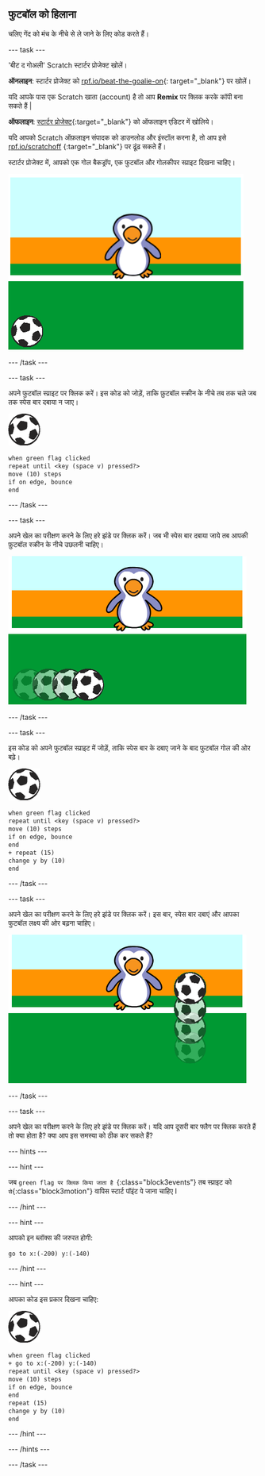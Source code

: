 ## फुटबॉल को हिलाना

चलिए गेंद को मंच के नीचे से ले जाने के लिए कोड करते हैं।

--- task ---

'बीट द गोअली' Scratch स्टार्टर प्रोजेक्ट खोलें।

**ऑनलाइन**: स्टार्टर प्रोजेक्ट को [rpf.io/beat-the-goalie-on](http://rpf.io/beat-the-goalie-on){: target="_blank"} पर खोलें।

यदि आपके पास एक Scratch खाता (account) है तो आप **Remix** पर क्लिक करके कॉपी बना सकते हैं |

**ऑफलाइन**: [स्टार्टर प्रोजेक्ट](http://rpf.io/p/en/beat-the-goalie-go){:target="_blank"} को ऑफलाइन एडिटर में खोलिये।

यदि आपको Scratch ऑफ़लाइन संपादक को डाउनलोड और इंस्टॉल करना है, तो आप इसे [rpf.io/scratchoff](http://rpf.io/scratchoff) {:target="_blank"} पर ढूंढ सकते हैं।

स्टार्टर प्रोजेक्ट में, आपको एक गोल बैकड्रॉप, एक फुटबॉल और गोलकीपर स्प्राइट दिखना चाहिए।

![स्टार्टर प्रोजेक्ट](images/goalie-starter.png)

--- /task ---

--- task ---

अपने फुटबॉल स्प्राइट पर क्लिक करें। इस कोड को जोड़ें, ताकि फ़ुटबॉल स्क्रीन के नीचे तब तक चले जब तक स्पेस बार दबाया न जाए।

![फुटबॉल स्प्राइट](images/football-sprite.png)

```blocks3
when green flag clicked
repeat until <key (space v) pressed?>
move (10) steps
if on edge, bounce
end
```

--- /task ---

--- task ---

अपने खेल का परीक्षण करने के लिए हरे झंडे पर क्लिक करें। जब भी स्पेस बार दबाया जाये तब आपकी फ़ुटबॉल स्क्रीन के नीचे उछलनी चाहिए।

![स्क्रीनशॉट](images/goalie-football-move-test.png)

--- /task ---

--- task ---

इस कोड को अपने फुटबॉल स्प्राइट में जोड़ें, ताकि स्पेस बार के दबाए जाने के बाद फुटबॉल गोल की ओर बढ़े।

![फुटबॉल स्प्राइट](images/football-sprite.png)

```blocks3
when green flag clicked
repeat until <key (space v) pressed?>
move (10) steps
if on edge, bounce
end
+ repeat (15)
change y by (10)
end
```

--- /task ---

--- task ---

अपने खेल का परीक्षण करने के लिए हरे झंडे पर क्लिक करें। इस बार, स्पेस बार दबाएं और आपका फुटबॉल लक्ष्य की ओर बढ़ना चाहिए।

![स्क्रीनशॉट](images/goalie-football-ypos-test.png)

--- /task ---

--- task ---

अपने खेल का परीक्षण करने के लिए हरे झंडे पर क्लिक करें। यदि आप दूसरी बार फ्लैग पर क्लिक करते हैं तो क्या होता है? क्या आप इस समस्या को ठीक कर सकते हैं?

--- hints ---

--- hint ---

जब `green flag पर क्लिक किया जाता है `{:class="block3events"} तब  स्प्राइट को ` से `{:class="block3motion"} वापिस स्टार्ट पॉइंट पे जाना चाहिए I

--- /hint ---

--- hint ---

आपको इन ब्लॉक्स की जरुरत होगी:

```blocks3
go to x:(-200) y:(-140)
```

--- /hint ---

--- hint ---

आपका कोड इस प्रकार दिखना चाहिए:

![फुटबॉल स्प्राइट](images/football-sprite.png)

```blocks3
when green flag clicked
+ go to x:(-200) y:(-140)
repeat until <key (space v) pressed?>
move (10) steps
if on edge, bounce
end
repeat (15)
change y by (10)
end
```

--- /hint ---

--- /hints ---

--- /task ---

